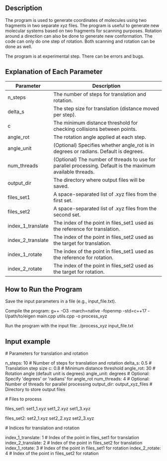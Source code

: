 ## Description

The program is used to generate coordinates of molecules using two fragments in two separate xyz files. The program is useful to generate new molecular systems based on two fragments for scanning purposes. Rotation around a direction can also be done to generate new conformation. The code can only do one step of rotation. Both scanning and rotation can be done as well.



The program is at experimental step. There can be errors and bugs.



## Explanation of Each Parameter

| Parameter         | Description |
|-------------------|-------------|
| n_steps   	    | The number of steps for translation and rotation.                                                          |     
| delta_s	        | The step size for translation (distance moved per step).                                                   |   
| c	                | The minimum distance threshold for checking collisions between points.                                     |           
| angle_rot	        | The rotation angle applied at each step.                                                                   |               
| angle_unit	    | (Optional) Specifies whether angle_rot is in degrees or radians. Default is degrees.                       |               
| num_threads	    | (Optional) The number of threads to use for parallel processing. Default is the maximum available threads. |               
| output_dir	    | The directory where output files will be saved.                                                            |       
| files_set1	    | A space-separated list of .xyz files from the first set.                                                   |           
| files_set2	    | A space-separated list of .xyz files from the second set.                                                  |               
| index_1_translate	| The index of the point in files_set1 used as the reference for translation.                                |               
| index_2_translate	| The index of the point in files_set2 used as the target for translation.                                   |               
| index_1_rotate	| The index of the point in files_set1 used as the reference for rotation.                                   |       
| index_2_rotate	| The index of the point in files_set2 used as the target for rotation.                                      |               



## How to Run the Program  

Save the input parameters in a file (e.g., input_file.txt).

Compile the program:
g++ -O3 -march=native -fopenmp -std=c++17 -I/path/to/eigen main.cpp utils.cpp -o process_xyz


Run the program with the input file:
./process_xyz input_file.txt


## Input example
\# Parameters for translation and rotation

n_steps: 10                  # Number of steps for translation and rotation
delta_s: 0.5                 # Translation step size
c: 0.8                       # Minimum distance threshold
angle_rot: 30                # Rotation angle (default unit is degrees)
angle_unit: degrees          # Optional: Specify 'degrees' or 'radians' for angle_rot
num_threads: 4               # Optional: Number of threads for parallel processing
output_dir: output_xyz_files # Directory to store output files

\# Files to process

files_set1: set1_1.xyz set1_2.xyz set1_3.xyz

files_set2: set2_1.xyz set2_2.xyz set2_3.xyz

\# Indices for translation and rotation

index_1_translate: 1         # Index of the point in files_set1 for translation
index_2_translate: 2         # Index of the point in files_set2 for translation
index_1_rotate: 3            # Index of the point in files_set1 for rotation
index_2_rotate: 4            # Index of the point in files_set2 for rotation

